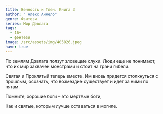 ```yaml
---
title: Вечность и Тлен. Книга 3
author: " Алекс Анжело"
genre: Фэнтези
series: Мир Дэвлата
tags:
  - 16+
  - фэнтези
image: /src/assets/img/405826.jpeg
have: true
---
```

По землям Дэвлата ползут зловещие слухи. Люди еще не понимают, что их мир захвачен монстрами и стоит на грани гибели.

Святая и Проклятый теперь вместе. Им вновь придется столкнуться с прошлым, осознать, что возмездие существует и идет за ними по пятам.

Помните, хорошие боги – это мертвые боги,

Как и святые, которым лучше оставаться в могиле.
